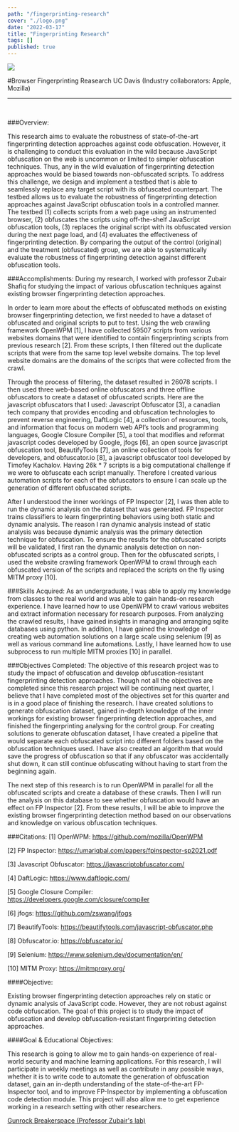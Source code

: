 ```yaml
---
path: "/fingerprinting-research"
cover: "./logo.png"
date: "2022-03-17"
title: "Fingerprinting Research"
tags: []
published: true
---
```


<img src="https://i.ibb.co/7GCPQHm/UC-Davis-Logo.png">

#Browser Fingerprinting Reasearch 
UC Davis (Industry collaborators: Apple, Mozilla)
<hr>

<br>

###Overview:

This research aims to evaluate the robustness of state-of-the-art fingerprinting detection approaches against code obfuscation. However, it is challenging to conduct this evaluation in the wild because JavaScript obfuscation on the web is uncommon or limited to simpler obfuscation techniques. Thus, any in the wild evaluation of fingerprinting detection approaches would be biased towards non-obfuscated scripts. To address this challenge, we design and implement a testbed that is able to seamlessly replace any target script with its obfuscated counterpart. The testbed allows us to evaluate the robustness of fingerprinting detection approaches against JavaScript obfuscation tools in a controlled manner. The testbed (1) collects scripts from a web page using an instrumented browser, (2) obfuscates the scripts using off-the-shelf JavaScript obfuscation tools, (3) replaces the original script with its obfuscated version during the next page load, and (4) evaluates the effectiveness of fingerprinting detection. By comparing the output of the control (original) and the treatment (obfuscated) group, we are able to systematically evaluate the robustness of fingerprinting detection against different obfuscation tools.

###Accomplishments:
During my research, I worked with professor Zubair Shafiq for studying the impact of various obfuscation techniques against existing browser fingerprinting detection approaches. 

In order to learn more about the effects of obfuscated methods on existing browser fingerprinting detection, we first needed to have a dataset of obfuscated and original scripts to put to test. Using the web crawling framework OpenWPM [1], I have collected 59507 scripts from various websites domains that were identified to contain fingerprinting scripts from previous research [2]. From these scripts, I then filtered out the duplicate scripts that were from the same top level website domains. The top level website domains are the domains of the scripts that were collected from the crawl.

Through the process of filtering, the dataset resulted in 26078 scripts. I then used three web-based online obfuscators and three offline obfuscators to create a dataset of obfuscated scripts. Here are the javascript obfuscators that I used: Javascript Obfuscator [3], a canadian tech company that provides encoding and obfuscation technologies to prevent reverse engineering, DaftLogic [4], a collection of resources, tools, and information that focus on modern web API’s tools and programming languages, Google Closure Compiler [5], a tool that modifies and reformat javascript codes developed by Google, jfogs [6], an open source javascript obfuscation tool, BeautifyTools [7], an online collection of tools for developers, and obfuscator.io [8], a javascript obfuscator tool developed by Timofey Kachalov. Having 26k * 7 scripts is a big computational challenge if we were to obfuscate each script manually. Therefore I created various automation scripts for each of the obfuscators to ensure I can scale up the generation of different obfuscated scripts.

After I understood the inner workings of FP Inspector [2], I was then able to run the dynamic analysis on the dataset that was generated. FP Inspector trains classifiers to learn fingerprinting behaviors using both static and dynamic analysis. The reason I ran dynamic analysis instead of static analysis was because dynamic analysis was the primary detection technique for obfuscation.
To ensure the results for the obfuscated scripts will be validated, I first ran the dynamic analysis detection on non-obfuscated scripts as a control group. Then for the obfuscated scripts, I used the website crawling framework OpenWPM to crawl through each obfuscated version of the scripts and replaced the scripts on the fly using MITM proxy [10].

###Skills Acquired:
As an undergraduate, I was able to apply my knowledge from classes to the real world and was able to gain hands-on research experience. I have learned how to use OpenWPM to crawl various websites and extract information necessary for  research purposes. From analyzing the crawled results, I have gained insights in managing and arranging sqlite databases using python. In addition, I have gained the knowledge of creating web automation solutions on a large scale using selenium [9] as well as various command line automations. Lastly, I have learned how to use subprocess to run multiple MITM proxies [10] in parallel. 

###Objectives Completed:
The objective of this research project was to study the impact of obfuscation and develop obfuscation-resistant fingerprinting detection approaches. Though not all the objectives are completed since this research project will be continuing next quarter, I believe that I have completed most of the objectives set for this quarter and is in a good place of finishing the research. I have created solutions to generate obfuscation dataset, gained in-depth knowledge of the inner workings for existing browser fingerprinting detection approaches, and finished the fingerprinting analysing for the control group. For creating solutions to generate obfuscation dataset, I have created a pipeline that would separate  each obfuscated script into different folders based on the obfuscation techniques used. I have also created an algorithm that would save the progress of obfuscation so that if any obfuscator was accidentally shut down, it can still continue obfuscating without having to start from the beginning again.

The next step of this research is to run OpenWPM in parallel for all the obfuscated scripts and create a database of these crawls. Then I will run the analysis on this database to see whether obfuscation would have an effect on FP Inspector [2]. From these results, I will be able to improve the existing browser fingerprinting detection method based on our observations and knowledge on various obfuscation techniques.

###Citations:
[1] OpenWPM: https://github.com/mozilla/OpenWPM

[2] FP Inspector: https://umariqbal.com/papers/fpinspector-sp2021.pdf

[3] Javascript Obfuscator: https://javascriptobfuscator.com/

[4] DaftLogic: https://www.daftlogic.com/

[5] Google Closure Compiler: https://developers.google.com/closure/compiler

[6] jfogs: https://github.com/zswang/jfogs

[7] BeautifyTools: https://beautifytools.com/javascript-obfuscator.php

[8] Obfuscator.io: https://obfuscator.io/

[9] Selenium: https://www.selenium.dev/documentation/en/

[10] MITM Proxy: https://mitmproxy.org/





####Objective:

Existing browser fingerprinting detection approaches rely on static or dynamic analysis of JavaScript code. However, they are not robust against code obfuscation. The goal of this project is to study the impact of obfuscation and develop obfuscation-resistant fingerprinting detection approaches.

####Goal & Educational Objectives:

This research is going to allow me to gain hands-on experience of real-world security and machine learning applications. For this research, I will participate in weekly meetings as well as contribute in any possible ways, whether it is to write code to automate the generation of obfuscation dataset, gain an in-depth understanding of the state-of-the-art FP-Inspector tool, and to improve FP-Inspector by implementing a obfuscation code detection module. This project will also allow me to get experience working in a research setting with other researchers.



<a href="https://web.cs.ucdavis.edu/~zubair/students.html"> Gunrock Breakerspace (Professor Zubair's lab) </a>
